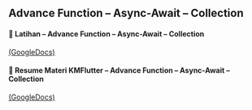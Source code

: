 ## Advance Function – Async-Await – Collection

#### 📝 Latihan – Advance Function – Async-Await – Collection

[(GoogleDocs)](https://docs.google.com/document/d/14dQKsoDJACQnSkDV5GfoBKQYBXZG60q9/edit?usp=sharing&ouid=117292295682396853576&rtpof=true&sd=true) <br> 

#### 📝 Resume Materi KMFlutter – Advance Function – Async-Await – Collection

[(GoogleDocs)](https://docs.google.com/document/d/1ekchE6BHoFVSav5Jfka9QOzRrWyY93_U/edit?usp=sharing&ouid=117292295682396853576&rtpof=true&sd=true) <br>

